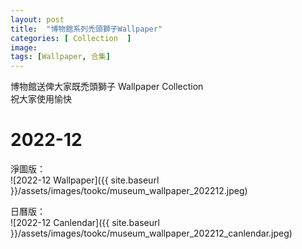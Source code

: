 ```yaml
---
layout: post
title:  "博物館系列禿頭獅子Wallpaper"
categories: [ Collection  ]
image: 
tags: [Wallpaper, 合集]
---
```

博物館送俾大家既禿頭獅子 Wallpaper Collection<br> 
祝大家使用愉快

# 2022-12 <br>
淨圖版：<br>
![2022-12 Wallpaper]({{ site.baseurl }}/assets/images/tookc/museum_wallpaper_202212.jpeg)

日曆版：<br>
![2022-12 Canlendar]({{ site.baseurl }}/assets/images/tookc/museum_wallpaper_202212_canlendar.jpeg)

